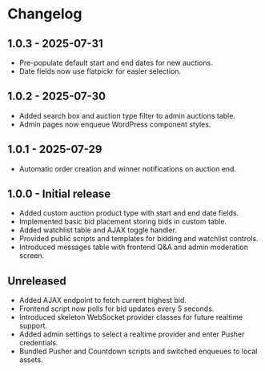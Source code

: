 # Changelog

## 1.0.3 - 2025-07-31
- Pre-populate default start and end dates for new auctions.
- Date fields now use flatpickr for easier selection.

## 1.0.2 - 2025-07-30
- Added search box and auction type filter to admin auctions table.
- Admin pages now enqueue WordPress component styles.

## 1.0.1 - 2025-07-29
- Automatic order creation and winner notifications on auction end.

## 1.0.0 - Initial release
- Added custom auction product type with start and end date fields.
- Implemented basic bid placement storing bids in custom table.
- Added watchlist table and AJAX toggle handler.
- Provided public scripts and templates for bidding and watchlist controls.
- Introduced messages table with frontend Q&A and admin moderation screen.

## Unreleased
- Added AJAX endpoint to fetch current highest bid.
- Frontend script now polls for bid updates every 5 seconds.
- Introduced skeleton WebSocket provider classes for future realtime support.
- Added admin settings to select a realtime provider and enter Pusher credentials.
- Bundled Pusher and Countdown scripts and switched enqueues to local assets.

